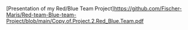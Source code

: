 [Presentation of my Red/Blue Team Project]https://github.com/Fischer-Maris/Red-team-Blue-team-Project/blob/main/Copy.of.Project.2.Red_Blue.Team.pdf

 
